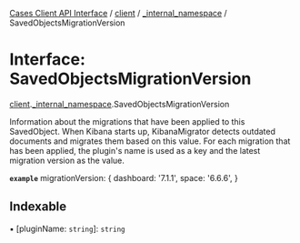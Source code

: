 [Cases Client API Interface](../README.md) / [client](../modules/client.md) / [\_internal\_namespace](../modules/client._internal_namespace.md) / SavedObjectsMigrationVersion

# Interface: SavedObjectsMigrationVersion

[client](../modules/client.md).[_internal_namespace](../modules/client._internal_namespace.md).SavedObjectsMigrationVersion

Information about the migrations that have been applied to this SavedObject.
When Kibana starts up, KibanaMigrator detects outdated documents and
migrates them based on this value. For each migration that has been applied,
the plugin's name is used as a key and the latest migration version as the
value.

**`example`**
migrationVersion: {
  dashboard: '7.1.1',
  space: '6.6.6',
}

## Indexable

▪ [pluginName: `string`]: `string`
